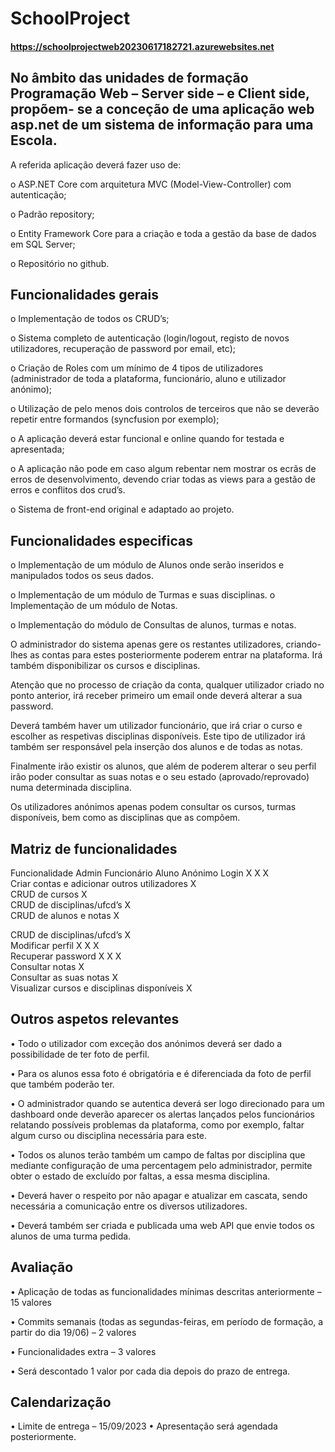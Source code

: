 # SchoolProject


#### https://schoolprojectweb20230617182721.azurewebsites.net


## No âmbito das unidades de formação Programação Web – Server side – e Client side, propõem- se a conceção de uma aplicação web asp.net de um sistema de informação para uma Escola.

A referida aplicação deverá fazer uso de:

o	ASP.NET Core com arquitetura MVC (Model-View-Controller) com autenticação;

o	Padrão repository;

o	Entity Framework Core para a criação e toda a gestão da base de dados em SQL Server;

o	Repositório no github.


## Funcionalidades gerais

o	Implementação de todos os CRUD’s;

o	Sistema completo de autenticação (login/logout, registo de novos utilizadores, recuperação de password por email, etc);

o	Criação de Roles com um mínimo de 4 tipos de utilizadores (administrador de toda a plataforma, funcionário, aluno e utilizador anónimo);

o Utilização de pelo menos dois controlos de terceiros que não se deverão repetir entre formandos (syncfusion por exemplo);

o	A aplicação deverá estar funcional e online quando for testada e apresentada;

o A aplicação não pode em caso algum rebentar nem mostrar os ecrãs de erros de desenvolvimento, devendo criar todas as views para a gestão de erros e conflitos dos crud’s.

o	Sistema de front-end original e adaptado ao projeto.



## Funcionalidades especificas

o	Implementação de um módulo de Alunos onde serão inseridos e manipulados todos os seus dados.

o	Implementação de um módulo de Turmas e suas disciplinas.
o	Implementação de um módulo de Notas.

o	Implementação do módulo de Consultas de alunos, turmas e notas.


O administrador do sistema apenas gere os restantes utilizadores, criando-lhes as contas para estes posteriormente poderem entrar na plataforma. Irá também disponibilizar os cursos e disciplinas.

Atenção que no processo de criação da conta, qualquer utilizador criado no ponto anterior, irá receber primeiro um email onde deverá alterar a sua password.

Deverá também haver um utilizador funcionário, que irá criar o curso e escolher as respetivas disciplinas disponíveis. Este tipo de utilizador irá também ser responsável pela inserção dos alunos e de todas as notas.

Finalmente irão existir os alunos, que além de poderem alterar o seu perfil irão poder consultar as suas notas e o seu estado (aprovado/reprovado) numa determinada disciplina.

Os utilizadores anónimos apenas podem consultar os cursos, turmas disponíveis, bem como as disciplinas que as compõem.


## Matriz de funcionalidades


Funcionalidade	Admin	Funcionário	Aluno	Anónimo
Login	X	X	X	
Criar contas e adicionar outros utilizadores	X			
CRUD de cursos	X			
CRUD de disciplinas/ufcd’s	X			
CRUD de alunos e notas		X		
 
CRUD de disciplinas/ufcd’s		X		
Modificar perfil	X	X	X	
Recuperar password	X	X	X	
Consultar notas		X		
Consultar as suas notas			X	
Visualizar cursos e disciplinas disponíveis				X


## Outros aspetos relevantes


•	Todo o utilizador com exceção dos anónimos deverá ser dado a possibilidade de ter foto de perfil.

•	Para os alunos essa foto é obrigatória e é diferenciada da foto de perfil que também poderão ter.

•	O administrador quando se autentica deverá ser logo direcionado para um dashboard onde deverão aparecer os alertas lançados pelos funcionários relatando possíveis problemas da plataforma, como por exemplo, faltar algum curso ou disciplina necessária para este.

•	Todos os alunos terão também um campo de faltas por disciplina que mediante configuração de uma percentagem pelo administrador, permite obter o estado de excluído por faltas, a essa mesma disciplina.

•	Deverá haver o respeito por não apagar e atualizar em cascata, sendo necessária a comunicação entre os diversos utilizadores.

•	Deverá também ser criada e publicada uma web API que envie todos os alunos de uma turma pedida.


## Avaliação
 
•	Aplicação de todas as funcionalidades mínimas descritas anteriormente – 15 valores

•	Commits semanais (todas as segundas-feiras, em período de formação, a partir do dia 19/06) – 2 valores

•	Funcionalidades extra – 3 valores

•	Será descontado 1 valor por cada dia depois do prazo de entrega.


## Calendarização

•	Limite de entrega – 15/09/2023
•	Apresentação será agendada posteriormente.
